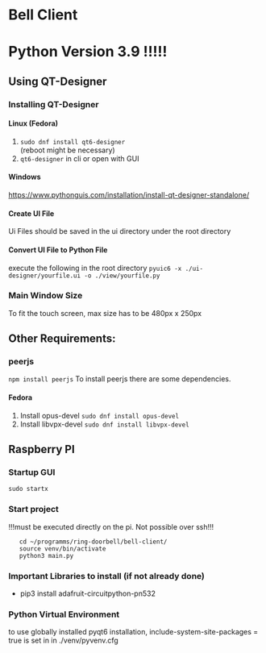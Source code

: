 # Bell Client

# Python Version 3.9 !!!!!

## Using QT-Designer

### Installing QT-Designer
#### Linux (Fedora)

1. ```sudo dnf install qt6-designer```  
(reboot might be necessary)
2. ```qt6-designer``` in cli or open with GUI


#### Windows
https://www.pythonguis.com/installation/install-qt-designer-standalone/

#### Create UI File
Ui Files should be saved in the ui directory under the root directory

#### Convert UI File to Python File
execute the following in the root directory 
```pyuic6 -x ./ui-designer/yourfile.ui -o ./view/yourfile.py```


### Main Window Size
To fit the touch screen, max size has to be 480px x 250px

## Other Requirements:

### peerjs
```npm install peerjs```
To install peerjs there are some dependencies.

#### Fedora
1. Install opus-devel
```sudo dnf install opus-devel```
2. Install libvpx-devel
```sudo dnf install libvpx-devel```

## Raspberry PI

### Startup GUI
```sudo startx```

### Start project
!!!must be executed directly on the pi. Not possible over ssh!!!
```
   cd ~/programms/ring-doorbell/bell-client/   
   source venv/bin/activate   
   python3 main.py
```

### Important Libraries to install (if not already done)
- pip3 install adafruit-circuitpython-pn532

### Python Virtual Environment
to use globally installed pyqt6 installation, include-system-site-packages = true is set in in ./venv/pyvenv.cfg





